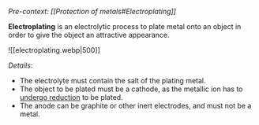 *Pre-context: [[Protection of metals#Electroplating]]*

**Electroplating** is an electrolytic process to <span class="hi-green">plate metal onto an object</span> in order to give the object an <span class="hi-blue">attractive appearance</span>.

![[electroplating.webp|500]]

*Details*:
- The <span class="hi-blue">electrolyte</span> must contain the <span class="hi-green">salt of the plating metal</span>.
- The object to be plated must be a <span class="hi-blue">cathode</span>, as the metallic ion has to <u>undergo reduction</u> to be plated.
- The anode can be graphite or other inert electrodes, and must not be a metal.
